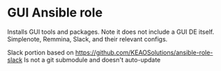 # GUI Ansible role

Installs GUI tools and packages. Note it does not include a GUI DE itself.
Simplenote, Remmina, Slack, and their relevant configs.

Slack portion based on https://github.com/KEAOSolutions/ansible-role-slack
Is not a git submodule and doesn't auto-update
